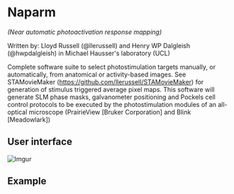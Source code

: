 # Naparm
_(Near automatic photoactivation response mapping)_

Written by: Lloyd Russell (@llerussell) and Henry WP Dalgleish (@hwpdalgleish) in Michael Hausser's laboratory (UCL)

Complete software suite to select photostimulation targets manually, or automatically, from anatomical or activity-based images. See STAMovieMaker (https://github.com/llerussell/STAMovieMaker) for generation of stimulus triggered average pixel maps. 
This software will generate SLM phase masks, galvanometer positioning and Pockels cell control protocols to be executed by the photostimulation modules of an all-optical microscope (PrairieView [Bruker Corporation] and Blink [Meadowlark])


## User interface
![Imgur](https://i.imgur.com/tSSsMGR.jpg)

## Example

